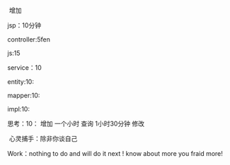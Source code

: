 ​			增加	

jsp：10分钟

controller:5fen

js:15

service：10

entity:10:

mapper:10:

impl:10:

思考：10：  增加 一个小时  查询 1小时30分钟 修改



​	 心灵捕手：除非你谈自己

Work：nothing to do and will do it next !  know about more you fraid more!